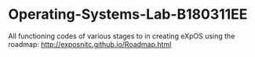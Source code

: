# Operating-Systems-Lab-B180311EE
All functioning codes of various stages to in creating eXpOS using the roadmap: http://exposnitc.github.io/Roadmap.html
